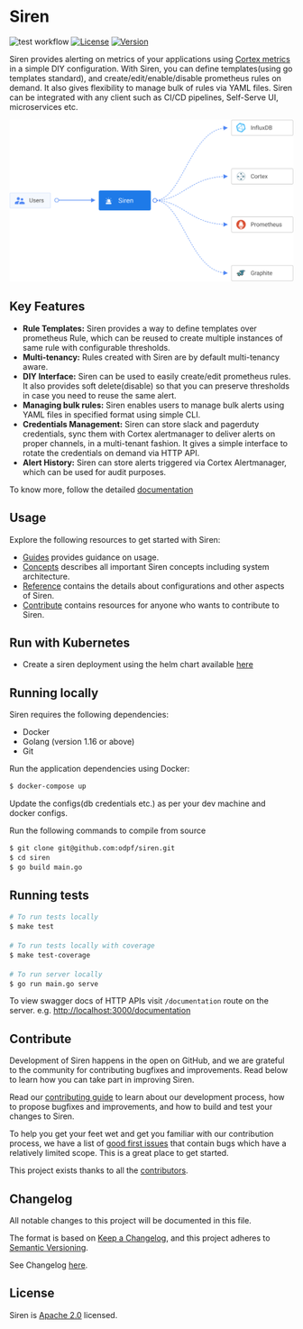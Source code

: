 # Siren

![test workflow](https://github.com/odpf/siren/actions/workflows/test.yaml/badge.svg)
[![License](https://img.shields.io/badge/License-Apache%202.0-blue.svg?logo=apache)](LICENSE)
[![Version](https://img.shields.io/github/v/release/odpf/siren?logo=semantic-release)](Version)

Siren provides alerting on metrics of your applications using [Cortex metrics](https://cortexmetrics.io/) in a simple
DIY configuration. With Siren, you can define templates(using go templates standard), and create/edit/enable/disable
prometheus rules on demand. It also gives flexibility to manage bulk of rules via YAML files. Siren can be integrated
with any client such as CI/CD pipelines, Self-Serve UI, microservices etc.

<p align="center"><img src="./docs/assets/overview.svg" /></p>

## Key Features

- **Rule Templates:** Siren provides a way to define templates over prometheus Rule, which can be reused to create
  multiple instances of same rule with configurable thresholds.
- **Multi-tenancy:** Rules created with Siren are by default multi-tenancy aware.
- **DIY Interface:** Siren can be used to easily create/edit prometheus rules. It also provides soft delete(disable)
  so that you can preserve thresholds in case you need to reuse the same alert.
- **Managing bulk rules:** Siren enables users to manage bulk alerts using YAML files in specified format using simple
  CLI.
- **Credentials Management:** Siren can store slack and pagerduty credentials, sync them with Cortex alertmanager to
  deliver alerts on proper channels, in a multi-tenant fashion. It gives a simple interface to rotate the credentials on
  demand via HTTP API.
- **Alert History:** Siren can store alerts triggered via Cortex Alertmanager, which can be used for audit purposes.

To know more, follow the detailed [documentation](docs)

## Usage

Explore the following resources to get started with Siren:

* [Guides](docs/guides/overview.md) provides guidance on usage.
* [Concepts](docs/concepts/overview.md) describes all important Siren concepts including system architecture.
* [Reference](docs/reference) contains the details about configurations and other aspects of Siren.
* [Contribute](docs/contribute/contribution.md) contains resources for anyone who wants to contribute to Siren.

## Run with Kubernetes

* Create a siren deployment using the helm chart available [here](https://github.com/odpf/charts/tree/main/stable/siren)

## Running locally

Siren requires the following dependencies:

* Docker
* Golang (version 1.16 or above)
* Git

Run the application dependencies using Docker:

```sh
$ docker-compose up
```

Update the configs(db credentials etc.) as per your dev machine and docker configs.

Run the following commands to compile from source

```sh
$ git clone git@github.com:odpf/siren.git
$ cd siren
$ go build main.go
```

## Running tests

```sh
# To run tests locally
$ make test

# To run tests locally with coverage
$ make test-coverage

# To run server locally
$ go run main.go serve
```

To view swagger docs of HTTP APIs visit `/documentation` route on the server.
e.g. [http://localhost:3000/documentation](http://localhost:3000/documentation)

## Contribute

Development of Siren happens in the open on GitHub, and we are grateful to the community for contributing bugfixes and
improvements. Read below to learn how you can take part in improving Siren.

Read our [contributing guide](docs/contribute/contribution.md) to learn about our development process, how to propose
bugfixes and improvements, and how to build and test your changes to Siren.

To help you get your feet wet and get you familiar with our contribution process, we have a list of
[good first issues](https://github.com/odpf/siren/labels/good%20first%20issue) that contain bugs which have a relatively
limited scope. This is a great place to get started.

This project exists thanks to all the [contributors](https://github.com/odpf/siren/graphs/contributors).

## Changelog

All notable changes to this project will be documented in this file.

The format is based on [Keep a Changelog](https://keepachangelog.com/en/1.0.0/), and this project adheres
to [Semantic Versioning](https://semver.org/spec/v2.0.0.html).

See Changelog [here](./docs/reference/changelog.md).

## License

Siren is [Apache 2.0](LICENSE) licensed.

